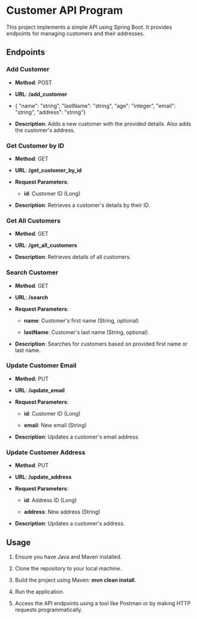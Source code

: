 Customer API Program
=======================

This project implements a simple API using Spring Boot. It provides endpoints for managing customers and their addresses.

Endpoints
---------

### Add Customer

*   **Method**: POST
    
*   **URL**: **/add_customer**
    
*   { "name": "string", "lastName": "string", "age": "integer", "email": "string", "address": "string"}
    
*   **Description**: Adds a new customer with the provided details. Also adds the customer's address.
    


### Get Customer by ID

*   **Method**: GET
    
*   **URL**: **/get_customer_by_id**
    
*   **Request Parameters**:
    
    *   **id**: Customer ID (Long)
        
*   **Description**: Retrieves a customer's details by their ID.
    

### Get All Customers

*   **Method**: GET
    
*   **URL**: **/get_all_customers**
    
*   **Description**: Retrieves details of all customers.
    

### Search Customer

*   **Method**: GET
    
*   **URL**: **/search**
    
*   **Request Parameters**:
    
    *   **name**: Customer's first name (String, optional)
        
    *   **lastName**: Customer's last name (String, optional)
        
*   **Description**: Searches for customers based on provided first name or last name.
    

### Update Customer Email

*   **Method**: PUT
    
*   **URL**: **/update_email**
    
*   **Request Parameters**:
    
    *   **id**: Customer ID (Long)
        
    *   **email**: New email (String)
        
*   **Description**: Updates a customer's email address.
    

### Update Customer Address

*   **Method**: PUT
    
*   **URL**: **/update_address**
    
*   **Request Parameters**:
    
    *   **id**: Address ID (Long)
        
    *   **address**: New address (String)
        
*   **Description**: Updates a customer's address.
    

Usage
-----

1.  Ensure you have Java and Maven installed.
    
2.  Clone the repository to your local machine.
    
3.  Build the project using Maven: **mvn clean install**.
    
4.  Run the application.
    
5.  Access the API endpoints using a tool like Postman or by making HTTP requests programmatically.
